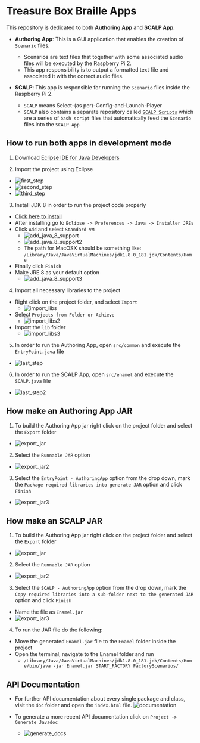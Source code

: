 # Treasure Box Braille Apps

This repository is dedicated to both **Authoring App** and **SCALP App**.

  * **Authoring App**: This is a GUI application that enables the creation of `Scenario` files.
    * Scenarios are text files that together with some associated audio files will be executed by the Raspberry Pi 2.
    * This app responsibility is to output a formatted text file and associated it with the correct audio files.

  * **SCALP**: This app is responsible for running the `Scenario` files inside the Raspberry Pi 2.
    * `SCALP` means Select-(as per)-Config-and-Launch-Player
    * `SCALP` also contains a separate repository called [`SCALP Scripts`](https://github.com/PiETLab/SCALPScripts) which are a series of `bash script` files that automatically feed the `Scenario` files into the `SCALP App`

## How to run both apps in development mode

1. Download [Eclipse IDE for Java Developers](https://www.eclipse.org/downloads/packages/release/2018-09/r/eclipse-ide-java-developers)


2. Import the project using Eclipse
  * ![first_step](./READMEImages/first_step.png)
  * ![second_step](./READMEImages/second_step.png)
  * ![third_step](./READMEImages/third_step.png)


3. Install JDK 8 in order to run the project code properly
  * [Click here to install](http://www.oracle.com/technetwork/java/javase/downloads/jdk8-downloads-2133151.html)
  * After installing go to `Eclipse -> Preferences -> Java -> Installer JREs`
  * Click `Add` and select `Standard VM`
    * ![add_java_8_support](./READMEImages/java_8_support.png)
    * ![add_java_8_support2](./READMEImages/java_8_support2.png)
    * The path for MacOSX should be something like:  `/Library/Java/JavaVirtualMachines/jdk1.8.0_181.jdk/Contents/Home`
  * Finally click `Finish`
  * Make JRE 8 as your default option
    * ![add_java_8_support3](./READMEImages/java_8_support3.png)


4. Import all necessary libraries to the project

  * Right click on the project folder, and select `Import`
    * ![import_libs](./READMEImages/import_libs.png)
  * Select `Projects from Folder or Achieve`
    * ![import_libs2](./READMEImages/import_libs2.png)
  * Import the `lib` folder
    * ![import_libs3](./READMEImages/import_libs3.png)


5. In order to run the Authoring App, open `src/common` and execute the `EntryPoint.java` file
  * ![last_step](./READMEImages/last_step.png)


6. In order to run the SCALP App, open `src/enamel` and execute the `SCALP.java` file
  * ![last_step2](./READMEImages/last_step2.png)

## How make an Authoring App JAR

1. To build the Authoring App jar right click on the project folder and select the `Export` folder
  * ![export_jar](./READMEImages/export_jar.png)


2. Select the `Runnable JAR` option
  * ![export_jar2](./READMEImages/export_jar2.png)


3. Select the `EntryPoint - AuthoringApp` option from the drop down, mark the `Package required libraries into generate JAR` option and click `Finish`
  * ![export_jar3](./READMEImages/export_jar3.png)

## How make an SCALP JAR

1. To build the Authoring App jar right click on the project folder and select the `Export` folder
  * ![export_jar](./READMEImages/export_jar.png)


2. Select the `Runnable JAR` option
  * ![export_jar2](./READMEImages/export_jar2.png)


3. Select the `SCALP - AuthoringApp` option from the drop down, mark the `Copy required libraries into a sub-folder next to the generated JAR` option and click `Finish`
  * Name the file as `Enamel.jar`
  * ![export_jar3](./READMEImages/export_jar3.png)


4. To run the JAR file do the following:
  * Move the generated `Enamel.jar` file to the `Enamel` folder inside the project
  * Open the terminal, navigate to the Enamel folder and run
    * `/Library/Java/JavaVirtualMachines/jdk1.8.0_181.jdk/Contents/Home/bin/java -jar Enamel.jar START_FACTORY FactoryScenarios/`


## API Documentation

* For further API documentation about every single package and class, visit the `doc` folder and open the `index.html` file.
  ![documentation](./READMEImages/documentation.png)

* To generate a more recent API documentation click on `Project -> Generate Javadoc`
  * ![generate_docs](./READMEImages/generate_docs.png)
